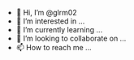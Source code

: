 - 👋 Hi, I’m @glrm02
- 👀 I’m interested in ...
- 🌱 I’m currently learning ...
- 💞️ I’m looking to collaborate on ...
- 📫 How to reach me ...


